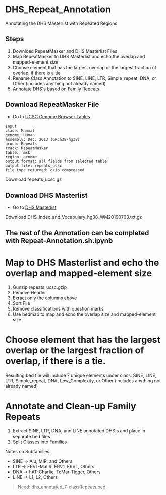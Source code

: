 # DHS_Repeat_Annotation
Annotating the DHS Masterlist with Repeated Regions

## Steps
1. Download RepeatMasker and DHS Masterlist Files
2. Map RepeatMasker to DHS Masterlist and echo the overlap and mapped-element size
3. Choose element that has the largest overlap or the largest fraction of overlap, if there is a tie
4. Rename Class Annotation to SINE, LINE, LTR, Simple_repeat, DNA, or Other (includes anything not already named)
5. Annotate DHS's based on Family Repeats


## Download RepeatMasker File
* Go to [UCSC Genome Browser Tables](http://genome.ucsc.edu/cgi-bin/hgTables)
```
Input 
clade: Mammal
genome: Human
assembly: Dec. 2013 (GRCh38/hg38)
group: Repeats
track: RepeatMasker
table: rmsk
region: genome
output format: all fields from selected table
output file: repeats_ucsc
file type returned: gzip compressed

```

Download repeats_ucsc.gz

## Download DHS Masterlist
* Go to [DHS Masterlist](https://zenodo.org/record/3542126#.XffhGZNKgWp)

Download DHS_Index_and_Vocabulary_hg38_WM20190703.txt.gz

## The rest of the Annotation can be completed with Repeat-Annotation.sh.ipynb 


# Map to DHS Masterlist and echo the overlap and mapped-element size

1. Gunzip repeats_ucsc.gzip
2. Remove Header
3. Exract only the columns above
4. Sort File
5. Remove classifications with question marks
6. Use bedmap to map and echo the overlap size and mapped-element size



# Choose element that has the largest overlap or the largest fraction of overlap, if there is a tie.


Resulting bed file will include 7 unique elements under class: SINE, LINE, LTR, Simple_repeat, DNA, Low_Complexity, or Other (includes anything not already named)


# Annotate and Clean-up Family Repeats

1. Extract SINE, LTR, DNA, and LINE annotated DHS's and place in separate bed files
2. Split Classes into Families

Notes on Subfamilies

* SINE -> Alu, MIR, and Others
* LTR -> ERVL-MaLR, ERV1, ERVL, Others
* DNA -> hAT-Charlie, TcMar-Tigger, Others
* LINE -> L1, L2, Others

> Need:
> dhs_annotated_7-classRepeats.bed



